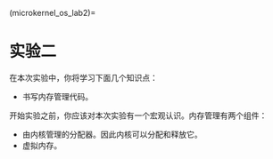 (microkernel_os_lab2)=
# 实验二

在本次实验中，你将学习下面几个知识点：

- 书写内存管理代码。

开始实验之前，你应该对本次实验有一个宏观认识。内存管理有两个组件：

- 由内核管理的分配器。因此内核可以分配和释放它。
- 虚拟内存。
